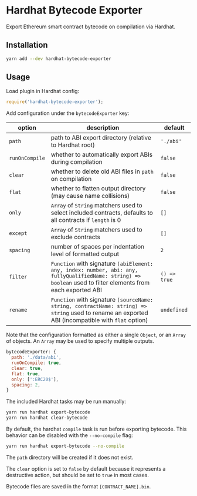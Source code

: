# Hardhat Bytecode Exporter

Export Ethereum smart contract bytecode on compilation via Hardhat.

## Installation

```bash
yarn add --dev hardhat-bytecode-exporter
```

## Usage

Load plugin in Hardhat config:

```javascript
require('hardhat-bytecode-exporter');
```

Add configuration under the `bytecodeExporter` key:

| option | description | default |
|-|-|-|
| `path` | path to ABI export directory (relative to Hardhat root) | `'./abi'` |
| `runOnCompile` | whether to automatically export ABIs during compilation | `false` |
| `clear` | whether to delete old ABI files in `path` on compilation | `false` |
| `flat` | whether to flatten output directory (may cause name collisions) | `false` |
| `only` | `Array` of `String` matchers used to select included contracts, defaults to all contracts if `length` is 0 | `[]` |
| `except` | `Array` of `String` matchers used to exclude contracts | `[]` |
| `spacing` | number of spaces per indentation level of formatted output | `2` |
| `filter` | `Function` with signature `(abiElement: any, index: number, abi: any, fullyQualifiedName: string) => boolean` used to filter elements from each exported ABI | `() => true` |
| `rename` | `Function` with signature `(sourceName: string, contractName: string) => string` used to rename an exported ABI (incompatible with `flat` option) | `undefined` |

 Note that the configuration formatted as either a single `Object`, or an `Array` of objects.  An `Array` may be used to specify multiple outputs.

```javascript
bytecodeExporter: {
  path: './data/abi',
  runOnCompile: true,
  clear: true,
  flat: true,
  only: [':ERC20$'],
  spacing: 2,
}
```

The included Hardhat tasks may be run manually:

```bash
yarn run hardhat export-bytecode
yarn run hardhat clear-bytecode
```

By default, the hardhat `compile` task is run before exporting bytecode.  This behavior can be disabled with the `--no-compile` flag:

```bash
yarn run hardhat export-bytecode --no-compile
```


The `path` directory will be created if it does not exist.

The `clear` option is set to `false` by default because it represents a destructive action, but should be set to `true` in most cases.

Bytecode files are saved in the format `[CONTRACT_NAME].bin`.
